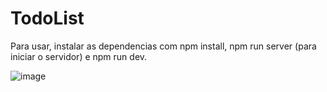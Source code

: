 # TodoList
Para usar, instalar as dependencias com npm install, npm run server (para iniciar o servidor) e npm run dev.


![image](https://user-images.githubusercontent.com/104576340/188521483-538cdb49-59a4-4e6d-938d-53ac28d42d23.png)

